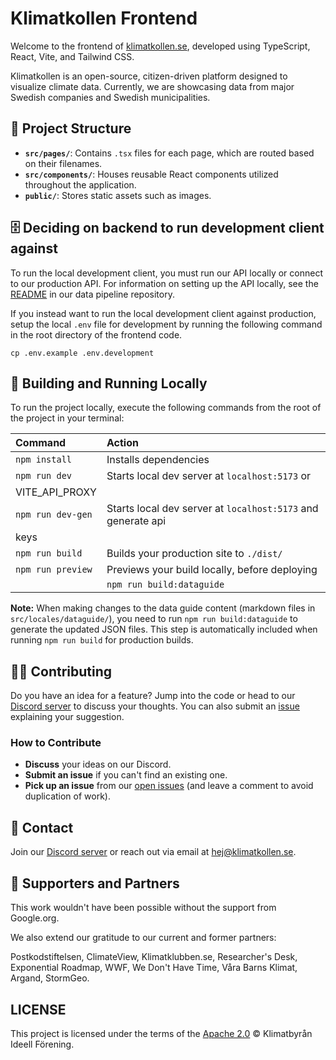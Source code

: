 # Klimatkollen Frontend

Welcome to the frontend of [klimatkollen.se](https://klimatkollen.se), developed using TypeScript, React, Vite, and Tailwind CSS.

Klimatkollen is an open-source, citizen-driven platform designed to visualize climate data. Currently, we are showcasing data from major Swedish companies and Swedish municipalities.

## 🚀 Project Structure

- **`src/pages/`**: Contains `.tsx` files for each page, which are routed based on their filenames.
- **`src/components/`**: Houses reusable React components utilized throughout the application.
- **`public/`**: Stores static assets such as images.

## 🗄️ Deciding on backend to run development client against

To run the local development client, you must run our API locally or connect to our production API. For information on setting up the API locally, see the [README](https://github.com/Klimatbyran/garbo) in our data pipeline repository.

If you instead want to run the local development client against production,
setup the local `.env` file for development by running the following command in
the root directory of the frontend code.

```
cp .env.example .env.development
```

## 🧞 Building and Running Locally

To run the project locally, execute the following commands from the root of the project in your terminal:

| Command           | Action                                        |
| :---------------- | :-------------------------------------------- |
| `npm install`     | Installs dependencies                         |
| `npm run dev`     | Starts local dev server at `localhost:5173` or
VITE_API_PROXY   |
| `npm run dev-gen` | Starts local dev server at `localhost:5173` and generate api
keys | 
| `npm run build`   | Builds your production site to `./dist/`      |
| `npm run preview` | Previews your build locally, before deploying |
|| `npm run build:dataguide` | Builds the data guide from markdown files in `src/locales/dataguide/` - run this when making changes to data guide content |

**Note:** When making changes to the data guide content (markdown files in `src/locales/dataguide/`), you need to run `npm run build:dataguide` to generate the updated JSON files. This step is automatically included when running `npm run build` for production builds.

## 👩‍💻 Contributing

Do you have an idea for a feature? Jump into the code or head to our [Discord server](https://discord.gg/N5P64QPQ6v) to discuss your thoughts. You can also submit an [issue](https://github.com/Klimatbyran/beta/issues) explaining your suggestion.

### How to Contribute

- **Discuss** your ideas on our Discord.
- **Submit an issue** if you can't find an existing one.
- **Pick up an issue** from our [open issues](https://github.com/Klimatbyran/beta/issues) (and leave a comment to avoid duplication of work).

## 📠 Contact

Join our [Discord server](https://discord.gg/N5P64QPQ6v) or reach out via email at [hej@klimatkollen.se](mailto:hej@klimatkollen.se).

## 🫶 Supporters and Partners

This work wouldn't have been possible without the support from Google.org.

We also extend our gratitude to our current and former partners:

Postkodstiftelsen, ClimateView, Klimatklubben.se, Researcher's Desk, Exponential Roadmap, WWF, We Don't Have Time, Våra Barns Klimat, Argand, StormGeo.

## LICENSE

This project is licensed under the terms of the [Apache 2.0](LICENSE) © Klimatbyrån Ideell Förening.
